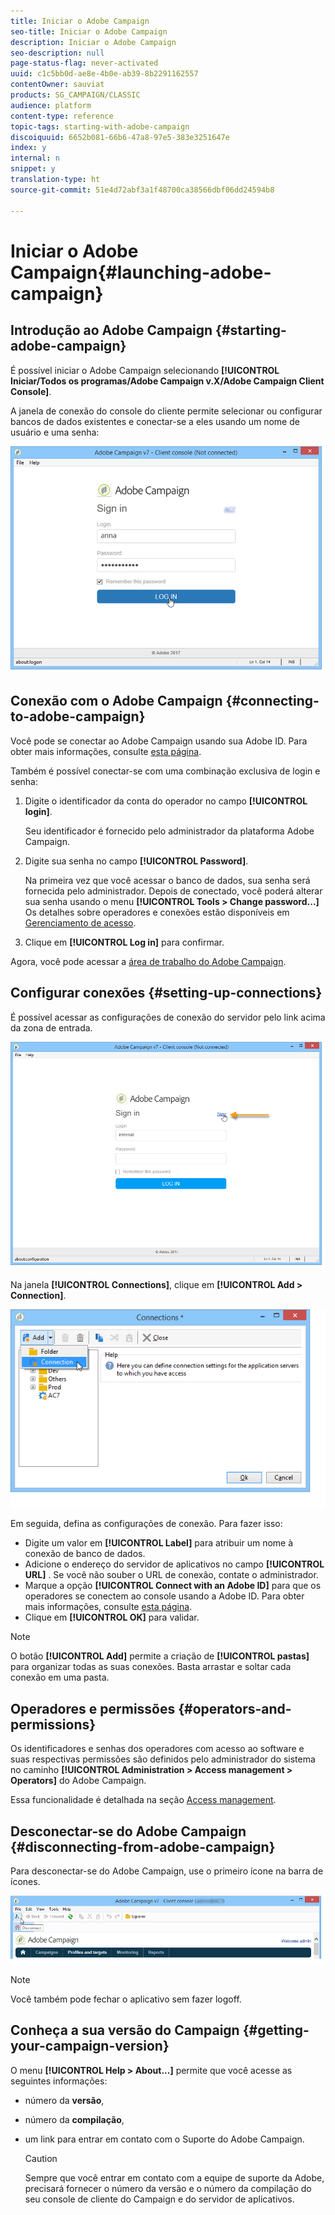 ```yaml
---
title: Iniciar o Adobe Campaign
seo-title: Iniciar o Adobe Campaign
description: Iniciar o Adobe Campaign
seo-description: null
page-status-flag: never-activated
uuid: c1c5bb0d-ae8e-4b0e-ab39-8b2291162557
contentOwner: sauviat
products: SG_CAMPAIGN/CLASSIC
audience: platform
content-type: reference
topic-tags: starting-with-adobe-campaign
discoiquuid: 6652b081-66b6-47a8-97e5-383e3251647e
index: y
internal: n
snippet: y
translation-type: ht
source-git-commit: 51e4d72abf3a1f48700ca38566dbf06dd24594b8

---
```



# Iniciar o Adobe Campaign{#launching-adobe-campaign}

## Introdução ao Adobe Campaign {#starting-adobe-campaign}

É possível iniciar o Adobe Campaign selecionando **[!UICONTROL Iniciar/Todos os programas/Adobe Campaign v.X/Adobe Campaign Client Console]**.

A janela de conexão do console do cliente permite selecionar ou configurar bancos de dados existentes e conectar-se a eles usando um nome de usuário e uma senha:

![](assets/s_ncs_user_login.png)

## Conexão com o Adobe Campaign {#connecting-to-adobe-campaign}

Você pode se conectar ao Adobe Campaign usando sua Adobe ID. Para obter mais informações, consulte [esta página](../../integrations/using/about-adobe-id.md).

Também é possível conectar-se com uma combinação exclusiva de login e senha:

1. Digite o identificador da conta do operador no campo **[!UICONTROL login]**.

   Seu identificador é fornecido pelo administrador da plataforma Adobe Campaign.

1. Digite sua senha no campo **[!UICONTROL Password]**.

   Na primeira vez que você acessar o banco de dados, sua senha será fornecida pelo administrador. Depois de conectado, você poderá alterar sua senha usando o menu **[!UICONTROL Tools > Change password...]** Os detalhes sobre operadores e conexões estão disponíveis em [Gerenciamento de acesso](../../platform/using/access-management.md).

1. Clique em **[!UICONTROL Log in]** para confirmar.

Agora, você pode acessar a [área de trabalho do Adobe Campaign](../../platform/using/adobe-campaign-workspace.md).

## Configurar conexões {#setting-up-connections}

É possível acessar as configurações de conexão do servidor pelo link acima da zona de entrada.

![](assets/s_ncs_user_connections_management.png)

Na janela **[!UICONTROL Connections]**, clique em **[!UICONTROL Add > Connection]**.

![](assets/s_ncs_user_add_connexion.png)

Em seguida, defina as configurações de conexão. Para fazer isso:

* Digite um valor em **[!UICONTROL Label]** para atribuir um nome à conexão de banco de dados.
* Adicione o endereço do servidor de aplicativos no campo **[!UICONTROL URL]** . Se você não souber o URL de conexão, contate o administrador.
* Marque a opção **[!UICONTROL Connect with an Adobe ID]** para que os operadores se conectem ao console usando a Adobe ID. Para obter mais informações, consulte [esta página](../../integrations/using/about-adobe-id.md).
* Clique em **[!UICONTROL OK]** para validar.

>[!NOTE]
>
>O botão **[!UICONTROL Add]** permite a criação de **[!UICONTROL pastas]** para organizar todas as suas conexões. Basta arrastar e soltar cada conexão em uma pasta.

## Operadores e permissões {#operators-and-permissions}

Os identificadores e senhas dos operadores com acesso ao software e suas respectivas permissões são definidos pelo administrador do sistema no caminho **[!UICONTROL Administration > Access management > Operators]** do Adobe Campaign.

Essa funcionalidade é detalhada na seção [Access management](../../platform/using/access-management.md).

## Desconectar-se do Adobe Campaign {#disconnecting-from-adobe-campaign}

Para desconectar-se do Adobe Campaign, use o primeiro ícone na barra de ícones.

![](assets/s_ncs_user_deconnexion.png)

>[!NOTE]
>
>Você também pode fechar o aplicativo sem fazer logoff.

## Conheça a sua versão do Campaign {#getting-your-campaign-version}

O menu **[!UICONTROL Help > About...]** permite que você acesse as seguintes informações:

* número da **versão**,
* número da **compilação**,
* um link para entrar em contato com o Suporte do Adobe Campaign.

   >[!CAUTION]
   >
   >Sempre que você entrar em contato com a equipe de suporte da Adobe, precisará fornecer o número da versão e o número da compilação do seu console de cliente do Campaign e do servidor de aplicativos.

